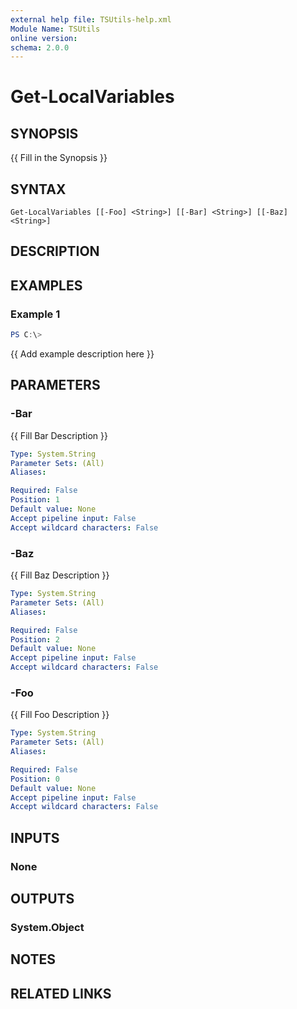 ```yaml
---
external help file: TSUtils-help.xml
Module Name: TSUtils
online version:
schema: 2.0.0
---
```


# Get-LocalVariables

## SYNOPSIS
{{ Fill in the Synopsis }}

## SYNTAX

```
Get-LocalVariables [[-Foo] <String>] [[-Bar] <String>] [[-Baz] <String>]
```

## DESCRIPTION


## EXAMPLES

### Example 1
```powershell
PS C:\> 
```

{{ Add example description here }}

## PARAMETERS

### -Bar
{{ Fill Bar Description }}

```yaml
Type: System.String
Parameter Sets: (All)
Aliases:

Required: False
Position: 1
Default value: None
Accept pipeline input: False
Accept wildcard characters: False
```

### -Baz
{{ Fill Baz Description }}

```yaml
Type: System.String
Parameter Sets: (All)
Aliases:

Required: False
Position: 2
Default value: None
Accept pipeline input: False
Accept wildcard characters: False
```

### -Foo
{{ Fill Foo Description }}

```yaml
Type: System.String
Parameter Sets: (All)
Aliases:

Required: False
Position: 0
Default value: None
Accept pipeline input: False
Accept wildcard characters: False
```

## INPUTS

### None

## OUTPUTS

### System.Object
## NOTES

## RELATED LINKS
